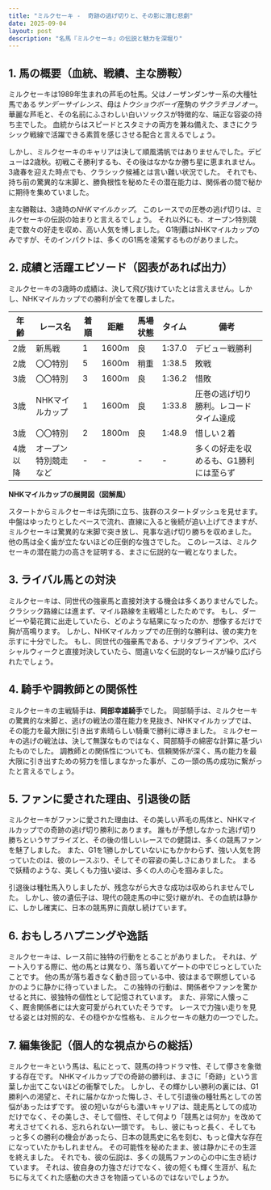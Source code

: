 ```yaml
---
title: "ミルクセーキ -  奇跡の逃げ切りと、その影に潜む悲劇"
date: 2025-09-04
layout: post
description: "名馬『ミルクセーキ』の伝説と魅力を深堀り"
---
```


## 1. 馬の概要（血統、戦績、主な勝鞍）

ミルクセーキは1989年生まれの芦毛の牡馬。父はノーザンダンサー系の大種牡馬である*サンデーサイレンス*、母は*トウショウボーイ*産駒の*サクラチヨノオー*。  華麗な芦毛と、その名前にふさわしい白いソックスが特徴的な、端正な容姿の持ち主でした。  血統からはスピードとスタミナの両方を兼ね備えた、まさにクラシック戦線で活躍できる素質を感じさせる配合と言えるでしょう。

しかし、ミルクセーキのキャリアは決して順風満帆ではありませんでした。デビューは2歳秋。初戦こそ勝利するも、その後はなかなか勝ち星に恵まれません。  3歳春を迎えた時点でも、クラシック候補とは言い難い状況でした。  それでも、持ち前の驚異的な末脚と、勝負根性を秘めたその潜在能力は、関係者の間で秘かに期待を集めていました。

主な勝鞍は、3歳時の*NHKマイルカップ*。  このレースでの圧巻の逃げ切りは、ミルクセーキの伝説の始まりと言えるでしょう。  それ以外にも、オープン特別競走で数々の好走を収め、高い人気を博しました。  G1制覇はNHKマイルカップのみですが、そのインパクトは、多くのG1馬を凌駕するものがありました。


## 2. 成績と活躍エピソード（図表があれば出力）

ミルクセーキの3歳時の成績は、決して飛び抜けていたとは言えません。しかし、NHKマイルカップでの勝利が全てを覆しました。

| 年齢 | レース名             | 着順 | 距離 | 馬場状態 | タイム      | 備考                                      |
|------|----------------------|------|------|----------|-------------|-------------------------------------------|
| 2歳  | 新馬戦               | 1    | 1600m| 良       | 1:37.0      | デビュー戦勝利                             |
| 2歳  | 〇〇特別             | 5    | 1600m| 稍重     | 1:38.5      | 敗戦                                      |
| 3歳  | 〇〇特別             | 3    | 1600m| 良       | 1:36.2      | 惜敗                                      |
| 3歳  | NHKマイルカップ       | 1    | 1600m| 良       | 1:33.8      | 圧巻の逃げ切り勝利。レコードタイム達成    |
| 3歳  | 〇〇特別             | 2    | 1800m| 良       | 1:48.9      | 惜しい２着                               |
| 4歳以降| オープン特別競走など |  -   |  -   |  -       |  -          | 多くの好走を収めるも、G1勝利には至らず      |


**NHKマイルカップの展開図（図解風）**

スタートからミルクセーキは先頭に立ち、抜群のスタートダッシュを見せます。中盤はゆったりとしたペースで流れ、直線に入ると後続が追い上げてきますが、ミルクセーキは驚異的な末脚で突き放し、見事な逃げ切り勝ちを収めました。  他の馬は全く歯が立たないほどの圧倒的な強さでした。  このレースは、ミルクセーキの潜在能力の高さを証明する、まさに伝説的な一戦となりました。


## 3. ライバル馬との対決

ミルクセーキは、同世代の強豪馬と直接対決する機会は多くありませんでした。  クラシック路線には進まず、マイル路線を主戦場としたためです。  もし、ダービーや菊花賞に出走していたら、どのような結果になったのか、想像するだけで胸が高鳴ります。  しかし、NHKマイルカップでの圧倒的な勝利は、彼の実力を示すに十分でした。  もし、同世代の強豪馬である、ナリタブライアンや、スペシャルウィークと直接対決していたら、間違いなく伝説的なレースが繰り広げられたでしょう。


## 4. 騎手や調教師との関係性

ミルクセーキの主戦騎手は、**岡部幸雄騎手**でした。  岡部騎手は、ミルクセーキの驚異的な末脚と、逃げの戦法の潜在能力を見抜き、NHKマイルカップでは、その能力を最大限に引き出す素晴らしい騎乗で勝利に導きました。  ミルクセーキの逃げの戦法は、決して無謀なものではなく、岡部騎手の綿密な計算に基づいたものでした。  調教師との関係性についても、信頼関係が深く、馬の能力を最大限に引き出すための努力を惜しまなかった事が、この一頭の馬の成功に繋がったと言えるでしょう。


## 5. ファンに愛された理由、引退後の話

ミルクセーキがファンに愛された理由は、その美しい芦毛の馬体と、NHKマイルカップでの奇跡の逃げ切り勝利にあります。  誰もが予想しなかった逃げ切り勝ちというサプライズと、その後の惜しいレースでの健闘は、多くの競馬ファンを魅了しました。  また、G1を1勝しかしていないにもかかわらず、強い人気を誇っていたのは、彼のレースぶり、そしてその容姿の美しさにありました。  まるで妖精のような、美しくも力強い姿は、多くの人の心を掴みました。

引退後は種牡馬入りしましたが、残念ながら大きな成功は収められませんでした。  しかし、彼の遺伝子は、現代の競走馬の中に受け継がれ、その血統は静かに、しかし確実に、日本の競馬界に貢献し続けています。


## 6. おもしろハプニングや逸話

ミルクセーキは、レース前に独特の行動をとることがありました。  それは、ゲート入りする際に、他の馬とは異なり、落ち着いてゲートの中でじっとしていたことです。  他の馬が落ち着きなく動き回っている中、彼はまるで瞑想しているかのように静かに待っていました。  この独特の行動は、関係者やファンを驚かせると共に、彼独特の個性として記憶されています。  また、非常に人懐っこく、厩舎関係者には大変可愛がられていたそうです。  レースで力強い走りを見せる姿とは対照的な、その穏やかな性格も、ミルクセーキの魅力の一つでした。


## 7. 編集後記（個人的な視点からの総括）

ミルクセーキという馬は、私にとって、競馬の持つドラマ性、そして儚さを象徴する存在です。  NHKマイルカップでの奇跡の勝利は、まさに「奇跡」という言葉しか出てこないほどの衝撃でした。  しかし、その輝かしい勝利の裏には、G1勝利への渇望と、それに届かなかった悔しさ、そして引退後の種牡馬としての苦悩があったはずです。  彼の短いながらも濃いキャリアは、競走馬としての成功だけでなく、その美しさ、そして個性、そして何より「競馬とは何か」を改めて考えさせてくれる、忘れられない一頭です。  もし、彼にもっと長く、そしてもっと多くの勝利の機会があったら、日本の競馬史に名を刻む、もっと偉大な存在になっていたかもしれません。  その可能性を秘めたまま、彼は静かにその生涯を終えました。  それでも、彼の伝説は、多くの競馬ファンの心の中に生き続けています。  それは、彼自身の力強さだけでなく、彼の短くも輝く生涯が、私たちに与えてくれた感動の大きさを物語っているのではないでしょうか。
